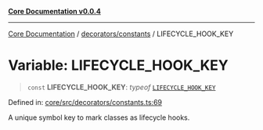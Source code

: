 [**Core Documentation v0.0.4**](../../../README.md)

***

[Core Documentation](../../../modules.md) / [decorators/constants](../README.md) / LIFECYCLE\_HOOK\_KEY

# Variable: LIFECYCLE\_HOOK\_KEY

> `const` **LIFECYCLE\_HOOK\_KEY**: *typeof* [`LIFECYCLE_HOOK_KEY`](LIFECYCLE_HOOK_KEY.md)

Defined in: [core/src/decorators/constants.ts:69](https://github.com/stonemjs/core/blob/d2167ff53d508d3a75c05f0cf962180518d3e061/src/decorators/constants.ts#L69)

A unique symbol key to mark classes as lifecycle hooks.
